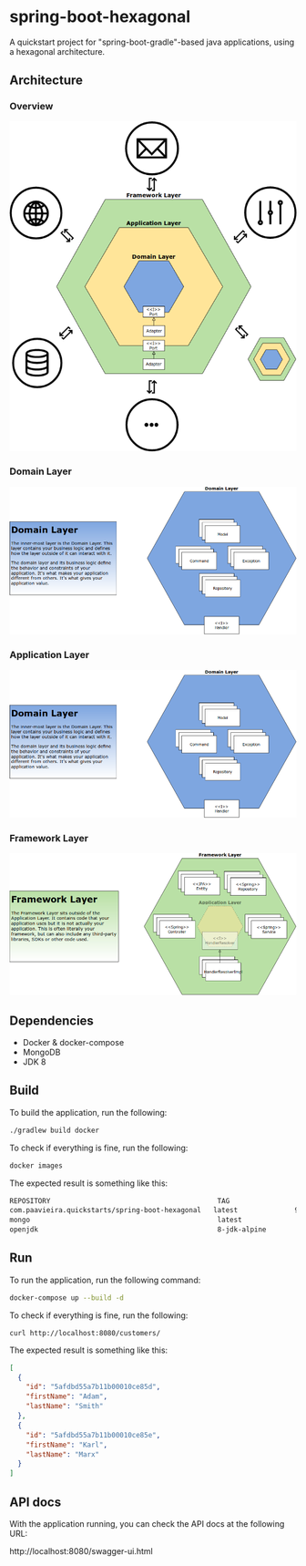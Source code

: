 # spring-boot-hexagonal
A quickstart project for "spring-boot-gradle"-based java applications, using a hexagonal architecture.

## Architecture

### Overview

![](diagram/architecture-overview.png)

### Domain Layer

![](diagram/architecture-domain-layer.png)

### Application Layer

![](diagram/architecture-domain-layer.png)

### Framework Layer

![](diagram/architecture-framework-layer.png)

## Dependencies

- Docker & docker-compose
- MongoDB
- JDK 8

## Build

To build the application, run the following:

```bash
./gradlew build docker
```

To check if everything is fine, run the following:

```bash
docker images
```

The expected result is something like this:

```bash
REPOSITORY                                         TAG                 IMAGE ID            CREATED             SIZE
com.paavieira.quickstarts/spring-boot-hexagonal   latest              9188c6086161        9 minutes ago       133MB
mongo                                              latest              14c497d5c758        2 weeks ago         366MB
openjdk                                            8-jdk-alpine        224765a6bdbe        4 months ago        102MB
```

## Run

To run the application, run the following command:

```bash
docker-compose up --build -d
```

To check if everything is fine, run the following:

```
curl http://localhost:8080/customers/
```

The expected result is something like this:

```json
[
  {
    "id": "5afdbd55a7b11b00010ce85d",
    "firstName": "Adam",
    "lastName": "Smith"
  },
  {
    "id": "5afdbd55a7b11b00010ce85e",
    "firstName": "Karl",
    "lastName": "Marx"
  }
]
```

## API docs

With the application running, you can check the API docs at the following URL:

http://localhost:8080/swagger-ui.html